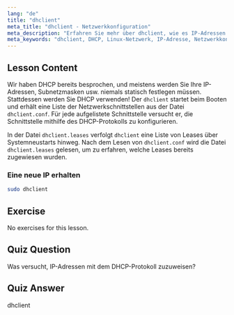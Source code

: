 ```yaml
---
lang: "de"
title: "dhclient"
meta_title: "dhclient - Netzwerkkonfiguration"
meta_description: "Erfahren Sie mehr über dhclient, wie es IP-Adressen mithilfe von DHCP bezieht und Netzwerk-Leases verwaltet. Verstehen Sie die Dateien dhclient.conf und dhclient.leases. Linux-Anfängerleitfaden."
meta_keywords: "dhclient, DHCP, Linux-Netzwerk, IP-Adresse, Netzwerkkonfiguration, Linux-Tutorial, Anfängerleitfaden"
---
```


## Lesson Content

Wir haben DHCP bereits besprochen, und meistens werden Sie Ihre IP-Adressen, Subnetzmasken usw. niemals statisch festlegen müssen. Stattdessen werden Sie DHCP verwenden! Der `dhclient` startet beim Booten und erhält eine Liste der Netzwerkschnittstellen aus der Datei `dhclient.conf`. Für jede aufgelistete Schnittstelle versucht er, die Schnittstelle mithilfe des DHCP-Protokolls zu konfigurieren.

In der Datei `dhclient.leases` verfolgt `dhclient` eine Liste von Leases über Systemneustarts hinweg. Nach dem Lesen von `dhclient.conf` wird die Datei `dhclient.leases` gelesen, um zu erfahren, welche Leases bereits zugewiesen wurden.

### Eine neue IP erhalten

```bash
sudo dhclient
```

## Exercise

No exercises for this lesson.

## Quiz Question

Was versucht, IP-Adressen mit dem DHCP-Protokoll zuzuweisen?

## Quiz Answer

dhclient
